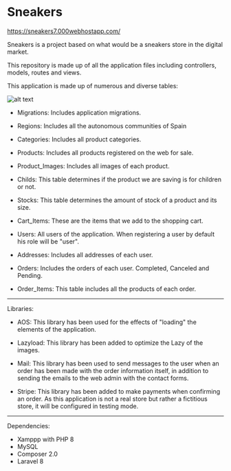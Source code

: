 # Sneakers

https://sneakers7.000webhostapp.com/

Sneakers is a project based on what would be a sneakers store in the digital market.

This repository is made up of all the application files including controllers, models, routes and views.

This application is made up of numerous and diverse tables:

![alt text](https://i.imgur.com/duE7ts4.png)

- Migrations: Includes application migrations.

- Regions: Includes all the autonomous communities of Spain

- Categories: Includes all product categories.

- Products: Includes all products registered on the web for sale.

- Product_Images: Includes all images of each product.

- Childs: This table determines if the product we are saving is for children or not.

- Stocks: This table determines the amount of stock of a product and its size.

- Cart_Items: These are the items that we add to the shopping cart.

- Users: All users of the application. When registering a user by default his role will be "user".

- Addresses: Includes all addresses of each user.

- Orders: Includes the orders of each user. Completed, Canceled and Pending.

- Order_Items: This table includes all the products of each order.

-----------------------------------------------------------------------------------------------------------

Libraries:

- AOS: This library has been used for the effects of "loading" the elements of the application.

- Lazyload: This library has been added to optimize the Lazy of the images.

- Mail: This library has been used to send messages to the user when an order has been made with the order information itself, in addition to sending the emails to the web admin with the contact forms.

- Stripe: This library has been added to make payments when confirming an order. As this application is not a real store but rather a fictitious store, it will be configured in testing mode.

-----------------------------------------------------------------------------------------------------------

Dependencies:

- Xamppp with PHP 8
- MySQL
- Composer 2.0
- Laravel 8
